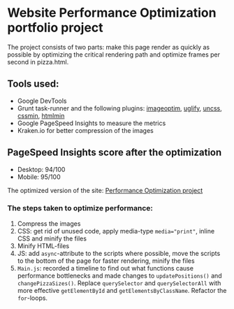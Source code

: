 # Website Performance Optimization portfolio project

The project consists of two parts: make this page render as quickly as possible by optimizing the critical rendering path and optimize frames per second in pizza.html.

##  Tools used:

* Google DevTools
* Grunt task-runner and the following plugins: [imageoptim](https://github.com/JamieMason/grunt-imageoptim), [uglify](https://github.com/gruntjs/grunt-contrib-uglify), [uncss](https://github.com/addyosmani/grunt-uncss), [cssmin](https://github.com/gruntjs/grunt-contrib-cssmin), [htmlmin](https://github.com/gruntjs/grunt-contrib-htmlmin)
* Google PageSpeed Insights to measure the metrics
* Kraken.io for better compression of the images

##  PageSpeed Insights score after the optimization

* Desktop: 94/100
* Mobile: 95/100

The optimized version of the site: [Performance Optimization project](https://tragetraje.github.io/fend-optimization/)

### The steps taken to optimize performance:

1. Compress the images
2. CSS: get rid of unused code, apply media-type `media="print"`, inline CSS and minify the files
3. Minify HTML-files
4. JS: add `async`-attribute to the scripts where possible, move the scripts to the bottom of the page for faster rendering, minify the files
5. `Main.js`: recorded a timeline to find out what functions cause performance bottlenecks and made changes to `updatePositions()` and `changePizzaSizes()`. Replace `querySelector` and `querySelectorAll` with more effective `getElementById` and `getElementsByClassName`. Refactor the `for`-loops.
